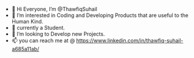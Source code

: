- 👋 Hi Everyone, I’m @ThawfiqSuhail
- 👀 I’m interested in Coding and Developing Products that are useful to the Human Kind.
- 🌱 currently a Student. 
- 💞️ I’m looking to Develop new Projects.
- 📫 you can reach me at @ https://www.linkedin.com/in/thawfiq-suhail-a685a11ab/ 

<!---
ThawfiqSuhail/ThawfiqSuhail is a ✨ special ✨ repository because its `README.md` (this file) appears on your GitHub profile.
You can click the Preview link to take a look at your changes.
--->
